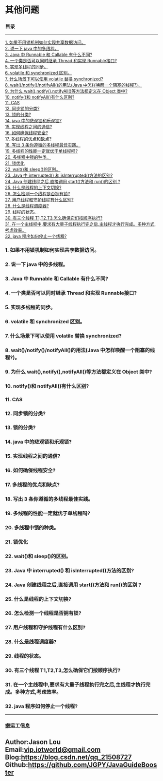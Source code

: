 # 其他问题

### 目录

---
<a href="#1">1. 如果不用锁机制如何实现共享数据访问。</a> <br>
<a href="#2">2. 说一下 java 中的多线程。</a> <br>
<a href="#3">3. Java 中 Runnable 和 Callable 有什么不同?</a> <br>
<a href="#4">4. 一个类是否可以同时继承 Thread 和实现 Runnable接口?</a> <br>
<a href="#5">5. 实现多线程的同步。</a> <br>
<a href="#6">6. volatile 和 synchronized 区别。</a> <br>
<a href="#7">7. 什么场景下可以使用 volatile 替换 synchronized?</a> <br>
<a href="#8">8. wait()/notify()/notifyAll()的用法(Java 中怎样唤醒一个阻塞的线程?)。</a> <br>
<a href="#9">9. 为什么 wait(),notify(),notifyAll()等方法都定义在 Object 类中?</a> <br>
<a href="#10">10. notify()和 notifyAll()有什么区别?</a> <br>
<a href="#11">11. CAS</a> <br>
<a href="#12">12. 同步锁的分类?</a> <br>
<a href="#13">13. 锁的分类?</a> <br>
<a href="#14">14. java 中的悲观锁和乐观锁?</a> <br>
<a href="#15">15. 实现线程之间的通信?</a> <br>
<a href="#16">16. 如何确保线程安全?</a> <br>
<a href="#17">17. 多线程的优点和缺点?</a> <br>
<a href="#18">18. 写出 3 条你遵循的多线程最佳实践。</a> <br>
<a href="#19">19. 多线程的性能一定就优于单线程吗?</a> <br>
<a href="#20">20. 多线程中锁的种类。</a> <br>
<a href="#21">21. 锁优化</a> <br>
<a href="#22">22. wait()和 sleep()的区别。</a> <br>
<a href="#23">23. Java 中 interrupted() 和 isInterrupted()方法的区别?</a> <br>
<a href="#24">24. Java 创建线程之后,直接调用 start()方法和 run()的区别 ?</a> <br>
<a href="#25">25. 什么是线程的上下文切换?</a> <br>
<a href="#26">26. 怎么检测一个线程是否拥有锁?</a> <br>
<a href="#27">27. 用户线程和守护线程有什么区别?</a> <br>
<a href="#28">28. 什么是线程调度器?</a> <br>
<a href="#29">29. 线程的状态。</a> <br>
<a href="#30">30. 有三个线程 T1,T2,T3,怎么确保它们按顺序执行?</a> <br>
<a href="#31">31. 在一个主线程中,要求有大量子线程执行完之后,主线程才执行完成。多种方式,考虑效率。</a> <br>
<a href="#32">32. java 程序如何停止一个线程?</a> <br>




### <a name="1">1. 如果不用锁机制如何实现共享数据访问。</a>
### <a name="2">2. 说一下 java 中的多线程。</a>
### <a name="3">3. Java 中 Runnable 和 Callable 有什么不同?</a>
### <a name="4">4. 一个类是否可以同时继承 Thread 和实现 Runnable接口?</a>
### <a name="5">5. 实现多线程的同步。</a>
### <a name="6">6. volatile 和 synchronized 区别。</a>
### <a name="7">7. 什么场景下可以使用 volatile 替换 synchronized?</a>
### <a name="8">8. wait()/notify()/notifyAll()的用法(Java 中怎样唤醒一个阻塞的线程?)。</a>
### <a name="9">9. 为什么 wait(),notify(),notifyAll()等方法都定义在 Object 类中?</a>
### <a name="10">10. notify()和 notifyAll()有什么区别?</a>
### <a name="11">11. CAS</a>
### <a name="12">12. 同步锁的分类?</a>
### <a name="13">13. 锁的分类?</a>
### <a name="14">14. java 中的悲观锁和乐观锁?</a>
### <a name="15">15. 实现线程之间的通信?</a>
### <a name="16">16. 如何确保线程安全?</a>
### <a name="17">17. 多线程的优点和缺点?</a>
### <a name="18">18. 写出 3 条你遵循的多线程最佳实践。</a>
### <a name="19">19. 多线程的性能一定就优于单线程吗?</a>
### <a name="20">20. 多线程中锁的种类。</a>
### <a name="21">21. 锁优化</a>
### <a name="22">22. wait()和 sleep()的区别。</a>
### <a name="23">23. Java 中 interrupted() 和 isInterrupted()方法的区别?</a>
### <a name="24">24. Java 创建线程之后,直接调用 start()方法和 run()的区别 ?</a>
### <a name="25">25. 什么是线程的上下文切换?</a>
### <a name="26">26. 怎么检测一个线程是否拥有锁?</a>
### <a name="27">27. 用户线程和守护线程有什么区别?</a>
### <a name="28">28. 什么是线程调度器?</a>
### <a name="29">29. 线程的状态。</a>
### <a name="30">30. 有三个线程 T1,T2,T3,怎么确保它们按顺序执行?</a>
### <a name="31">31. 在一个主线程中,要求有大量子线程执行完之后,主线程才执行完成。多种方式,考虑效率。</a>
### <a name="32">32. java 程序如何停止一个线程?</a>

---
### 搬运工信息
Author:Jason Lou <br>
Email:vip.iotworld@gmail.com <br>
Blog:https://blog.csdn.net/qq_21508727 <br>
Github:https://github.com/JGPY/JavaGuideBooster <br>
---